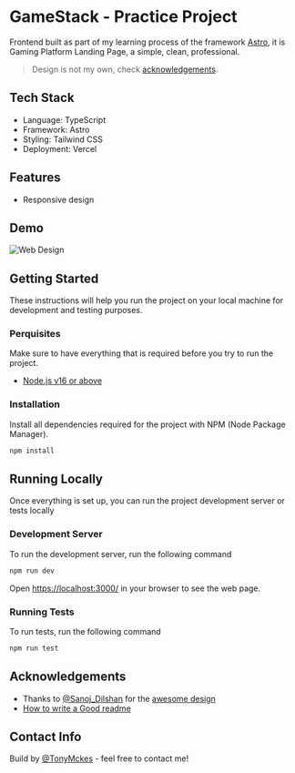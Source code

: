 # GameStack - Practice Project

Frontend built as part of my learning process of the framework [Astro](https://astro.build/), it is Gaming Platform Landing Page, a simple, clean, professional.

> Design is not my own, check [acknowledgements](#acknowledgements).

## Tech Stack

- Language: TypeScript
- Framework: Astro
- Styling: Tailwind CSS
- Deployment: Vercel

## Features

- Responsive design

## Demo

![Web Design](https://user-images.githubusercontent.com/78808163/218345201-d77d1729-5a1d-4e4b-9bf7-0ad19da91b78.png)

## Getting Started

These instructions will help you run the project on your local machine for development and testing purposes.

### Perquisites

Make sure to have everything that is required before you try to run the project.

- [Node.js v16 or above](https://nodejs.org/en/download/)

### Installation

Install all dependencies required for the project with NPM (Node Package Manager).

```bash
npm install
```

## Running Locally

Once everything is set up, you can run the project development server or tests locally

### Development Server

To run the development server, run the following command

```bash
npm run dev
```

Open [https://localhost:3000/](https://localhost:3000/) in your browser to see the web page.

### Running Tests

To run tests, run the following command

```bash
npm run test
```

## Acknowledgements

- Thanks to [@Sanoj_Dilshan](https://www.figma.com/@Sanoj_Dilshan) for the [awesome design](https://www.figma.com/community/file/1058773912152023976)
- [How to write a Good readme](https://bulldogjob.com/news/449-how-to-write-a-good-readme-for-your-github-project)

## Contact Info

Build by [@TonyMckes](https://tonymckes.vercel.app/) - feel free to contact me!
